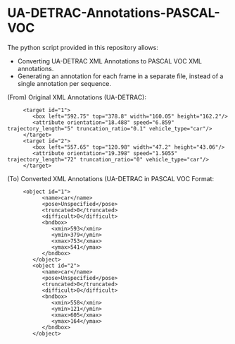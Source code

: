 # UA-DETRAC-Annotations-PASCAL-VOC
The python script provided in this repository allows:
- Converting UA-DETRAC XML Annotations to PASCAL VOC XML annotations.
- Generating an annotation for each frame in a separate file, instead of a single annotation per sequence.

(From) Original XML Annotations (UA-DETRAC):

         <target id="1">
            <box left="592.75" top="378.8" width="160.05" height="162.2"/>
            <attribute orientation="18.488" speed="6.859" trajectory_length="5" truncation_ratio="0.1" vehicle_type="car"/>
         </target>
         <target id="2">
            <box left="557.65" top="120.98" width="47.2" height="43.06"/>
            <attribute orientation="19.398" speed="1.5055" trajectory_length="72" truncation_ratio="0" vehicle_type="car"/>
         </target>
         

(To) Converted XML Annotations (UA-DETRAC in PASCAL VOC Format: 

         
         <object id="1">
               <name>car</name>
               <pose>Unspecified</pose>
               <truncated>0</truncated>
               <difficult>0</difficult>
               <bndbox>
                  <xmin>593</xmin>
                  <ymin>379</ymin>
                  <xmax>753</xmax>
                  <ymax>541</ymax>
               </bndbox>
            </object>
            <object id="2">
               <name>car</name>
               <pose>Unspecified</pose>
               <truncated>0</truncated>
               <difficult>0</difficult>
               <bndbox>
                  <xmin>558</xmin>
                  <ymin>121</ymin>
                  <xmax>605</xmax>
                  <ymax>164</ymax>
               </bndbox>
            </object>
         

   
   
